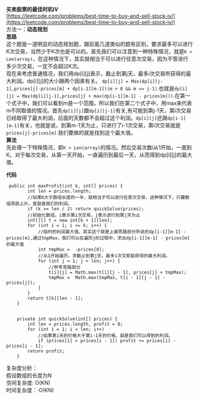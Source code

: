 **买卖股票的最佳时机IV**  
[https://leetcode.com/problems/best-time-to-buy-and-sell-stock-iv/](https://leetcode.com/problems/best-time-to-buy-and-sell-stock-iv/)  
方法一：**动态规划**  
**思路**  
这个题是一道明显的动态规划题，跟前面几道类似的题有区别，要求最多可以进行K次交易，当然少于K次也是可以的。首先我们可以注意到一种特殊情况，就是`K > Len(array)`，在这种情况下，其实就相当于可以进行任意次交易，因为不管进行多少次交易，一定不会超过K次。  
现在来考虑普通情况，我们用dp[i][j]表示，截止到第j天，最多i次交易所获得的最大利润。dp[i][j]的大小跟两个因素有关。
`dp[i][j] = Max(dp[i][j-1],prices[j]-prices[m] + dp[i-1][m-1])(m > 0 && m <= j-1)`.也就是`dp[i][j] = Max(dp[i][j-1],prices[j] + max(dp[i-1][m-1] - prices[m]))`.在第一个式子中，我们可以看到m是一个范围，所以我们在第二个式子中，用max来代表m不同取值的情况。首先`dp[i][j]`跟`dp[i][j-1]`有关,有可能到第j-1天，第i次交易已经取得了最大利润，后面的天数都不会超过这个利润。`dp[i][j]`还跟`dp[i-1][m-1]`有关，也就是说，到第m-1天为止，只进行了i-1次交易，第i次交易就是`prices[j]-prices[m]`.我们要做的就是找到这个最大值。  
**算法**  
先处理一下特殊情况，即`K > Len(array)`的情况。然后交易次数i从1开始，一直到K。对于每次交易，从第一天开始，一直遍历到最后一天，从而得到dp[i][j]的最大值。

**代码**
```
 public int maxProfit(int k, int[] prices) {
        int len = prices.length;
        //如果K大于数组长度的一半，就相当于可以进行任意次交易，这种情况下，只要数组局部上升，差就是我们的利润。
        if (k >= len / 2) return quickSolve(prices);
        //初始化数组，i表示第i次交易，j表示进行到第j天为止
        int[][] t = new int[k + 1][len];
        for (int i = 1; i <= k; i++) {
            //临时的利润最大值，其实这个就是上面思路部分所说的dp[i-1][m-1] - prices[m],通过tmpMax，我们可以在遍历j的过程中，求出dp[i-1][m-1] - prices[m]的最大值
            int tmpMax =  -prices[0];
            //从1开始遍历，求截止到第j天，最多i次交易能获得的最大利润。
            for (int j = 1; j < len; j++) {
                //参考思路部分
                t[i][j] = Math.max(t[i][j - 1], prices[j] + tmpMax);
                tmpMax =  Math.max(tmpMax, t[i - 1][j - 1] - prices[j]);
            }
        }
        return t[k][len - 1];
    }
    

    private int quickSolve(int[] prices) {
        int len = prices.length, profit = 0;
        for (int i = 1; i < len; i++)
            //如果第i天的价格大于第i-1天的价格，就是我们可以得到的利润。
            if (prices[i] > prices[i - 1]) profit += prices[i] - prices[i - 1];
        return profit;
    }
```
复杂度分析：  
假设数组的长度为N   
空间复杂度: O(KN)  
时间复杂度：·O(KN)
